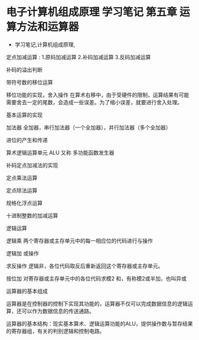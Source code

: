 # 电子计算机组成原理 学习笔记 第五章 运算方法和运算器
- 学习笔记,计算机组成原理,


定点加减运算 : 1.原码加减运算 2.补码加减运算 3.反码加减运算

补码的溢出判断

带符号数的移位运算

移位功能的实现，舍入操作 在算术右移中，由于受硬件的限制，运算结果有可能需要舍去一定的尾数，会造成一些误差。为了缩小误差，就要进行舍入处理。

基本运算的实现

加法器 全加器，串行加法器（一个全加器），并行加法器（多个全加器）

进位的产生和传递

算术逻辑运算单元 ALU 又称 多功能函数发生器

补码定点加减法的实现

定点乘法运算

定点除法运算

规格化浮点运算

十进制整数的加减运算

逻辑运算

逻辑乘 两个寄存器或主存单元中的每一相应位的代码进行与操作

逻辑加 或操作

求反操作 逻辑非，各位代码取反后重新返回这个寄存器或主存单元。

按位加 对寄存器或主存单元中的各位代码求模2 和，有称模2或半加，也叫异或

运算器的基本组成

运算器是在控制器的控制下实现其功能的，运算器不仅可以完成数据信息的逻辑运算，还可以作为数据信息的传送通路。

运算器的基本结构：现实基本算术、逻辑运算功能的ALU，提供操作数与暂存结果的寄存器组，有关的判别逻辑和控制电路。